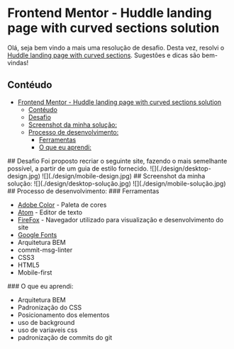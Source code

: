 # Frontend Mentor - Huddle landing page with curved sections solution

Olá, seja bem vindo a mais uma resolução de desafio. Desta vez, resolvi o [Huddle landing page with curved sections](https://www.frontendmentor.io/challenges/article-preview-component-dYBN_pYFT). Sugestões e dicas são bem-vindas!

## Contéudo

- [Frontend Mentor - Huddle landing page with curved sections solution](#frontend-mentor---huddle-landing-page-with-curved-sections-solution)
  - [Contéudo](#contéudo)
  - [Desafio](#desafio)
  - [Screenshot da minha solução:](#screenshot-da-minha-solução)
  - [Processo de desenvolvimento:](#processo-de-desenvolvimento)
    - [Ferramentas](#ferramentas)
    - [O que eu aprendi:](#o-que-eu-aprendi)


<a name="desafio">
## Desafio
</a>
Foi proposto recriar o seguinte site, fazendo o mais semelhante possível, a partir de um guia de estilo fornecido.
![](./design/desktop-design.jpg)
![](./design/mobile-design.jpg)

<a name="screenshot">
## Screenshot da minha solução:
</a>
![](./design/desktop-solução.jpg)
![](./design/mobile-solução.jpg)

<a name="meu-processo">
## Processo de desenvolvimento:
</a>

<a name="ferramentas">
### Ferramentas
</a>

- [Adobe Color](https://color.adobe.com/pt/create/color-wheel) - Paleta de cores
- [Atom](https://atom.io/) - Editor de texto
- [FireFox](https://www.mozilla.org/pt-BR/firefox/new/) - Navegador utilizado para visualização e desenvolvimento do site
- [Google Fonts](https://fonts.google.com)
- Arquitetura BEM
- commit-msg-linter
- CSS3
- HTML5
- Mobile-first

<a name="aprendizado">
### O que eu aprendi:
</a>

- Arquitetura BEM
- Padronização do CSS
- Posicionamento dos elementos
- uso de background
- uso de variaveis css
- padronização de commits do git


